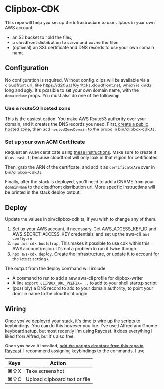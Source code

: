 # Clipbox-CDK

This repo will help you set up the infrastructure to use clipbox in your own AWS account:

- an S3 bucket to hold the files,
- a cloudfront distribution to serve and cache the files
- (optional) an SSL certificate and DNS records to use your own domain name.

## Configuration

No configuration is required. Without config, clips will be available via a cloudfront url, like https://d20uaaf6y4tcks.cloudfront.net, which is kinda long and ugly. It's possible to set your own domain name, with the `domainName` props. You must also do one of the following:

### Use a route53 hosted zone

This is the easiest option. You make AWS Route53 authority over your domain, and it creates the DNS records you need. First, [create a public hosted zone](https://docs.aws.amazon.com/Route53/latest/DeveloperGuide/CreatingHostedZone.html), then add `hostedZoneDomain` to the props in bin/clipbox-cdk.ts.

### Set up your own ACM Certificate

Request an ACM certificate using [these instructions](https://docs.aws.amazon.com/acm/latest/userguide/gs-acm-request-public.html). Make sure to create it in `us-east-1`, because cloudfront will only look in that region for certificates.

Then, grab the ARN of the certificate, and add it as `certificateArn` over in bin/clipbox-cdk.ts

Finally, after the stack is deployed, you'll need to add a CNAME from your `domainName` to the cloudfront distribution url. More specific instructions will be printed in the stack deploy output.

## Deploy

Update the values in bin/clipbox-cdk.ts, if you wish to change any of them.

1. Set up your AWS account, if necessary. Get AWS_ACCESS_KEY_ID and AWS_SECRET_ACCESS_KEY credentials, and set up the aws-cli: `aws configure`
1. `npx aws-cdk bootstrap`. This makes it possible to use cdk within this AWS account/region. It's not a problem to run it twice though.
1. `npx aws-cdk deploy`. Create the infrastructure, or update it to account for the latest settings.

The output from the deploy command will include

- A command to run to add a new aws-cli profile for clipbox-writer
- A line `export CLIPBOX_URL_PREFIX=...` to add to your shell startup script
- (possibly) a DNS record to add to your domain authority, to point your domain name to the cloudfront origin

## Wiring

Once you've deployed your stack, it's time to wire up the scripts to keybindings. You can do this however you like. I've used Alfred and Gnome keyboard setup, but most recently I'm using Raycast. It does everything I liked from Alfred, but it's also free.

Once you have it installed, [add the scripts directory from this repo to Raycast](https://github.com/raycast/script-commands#install-script-commands-from-this-repository). I recommend assigning keybindings to the commands. I use

| Keys            | Action                        |
| --------------- | ----------------------------- |
| &#8984;&#8679;X | Take screenshot               |
| &#8984;&#8679;C | Upload clipboard text or file |
